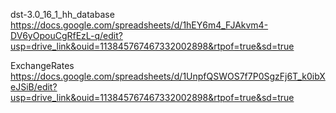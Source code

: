 dst-3.0_16_1_hh_database
https://docs.google.com/spreadsheets/d/1hEY6m4_FJAkvm4-DV6yOpouCgRfEzL-q/edit?usp=drive_link&ouid=113845767467332002898&rtpof=true&sd=true

ExchangeRates
https://docs.google.com/spreadsheets/d/1UnpfQSWOS7f7P0SgzFj6T_k0ibXeJSiB/edit?usp=drive_link&ouid=113845767467332002898&rtpof=true&sd=true
